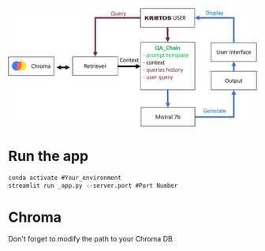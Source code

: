 ![image](va.png)
# Run the app 

```
conda activate #Your_environment
streamlit run _app.py --server.port #Port Number
```

# Chroma

Don't forget to modify the path to your Chroma DB
